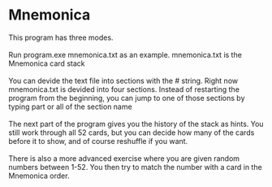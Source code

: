 # Mnemonica

This program has three modes.<br><br>
Run program.exe mnemonica.txt as an example. mnemonica.txt is the Mnemonica card stack<br><br>
You can devide the text file into sections with the # string. Right now mnemonica.txt is devided into four sections. 
Instead of restarting the program from the beginning, you can jump to one of those sections by typing part or all of the section name<br><br>
The next part of the program gives you the history of the stack as hints. You still work through all 52 cards, but you can decide how many of the cards before it to show, and of course reshuffle if you want.<br><br>
There is also a more advanced exercise where you are given random numbers between 1-52.  You then try to match the number with a card in the Mnemonica order.<br><br>
